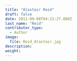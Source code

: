 ```yaml
---
title: "Alastair Reid"
draft: false
date: 2011-09-08T04:23:27.000Z
last_name: "Reid"
contributor_type:
  - Author
image:
  file: Reid_Alastair.jpg
description:
weight:
---
```


